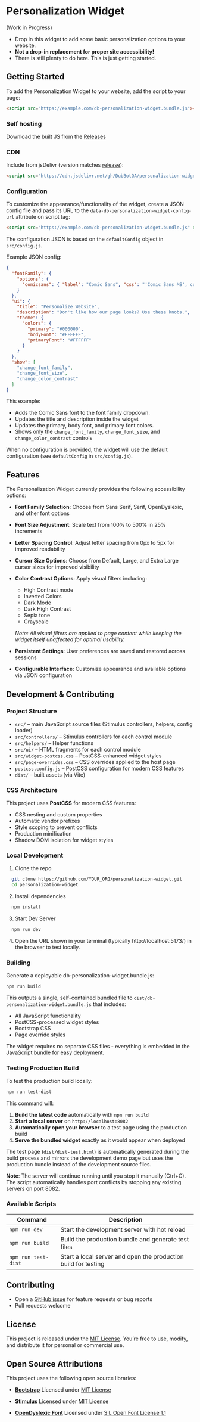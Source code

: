 # Personalization Widget

(Work in Progress)

- Drop in this widget to add some basic personalization options to your website.
- **Not a drop-in replacement for proper site accessibility!**
- There is still plenty to do here. This is just getting started.

## Getting Started

To add the Personalization Widget to your website, add the script to your page:
```html
<script src="https://example.com/db-personalization-widget.bundle.js"></script>
```

### Self hosting

Download the built JS from the [Releases](https://github.com/DubBotQA/personalization-widget/releases)

### CDN

Include from jsDelivr (version matches [release](https://github.com/DubBotQA/personalization-widget/releases)):
```html
<script src="https://cdn.jsdelivr.net/gh/DubBotQA/personalization-widget@v0.0.1/dist/db-personalization-widget.bundle.js"></script>
```

### Configuration

To customize the appearance/functionality of the widget, create a JSON config file and pass its URL to the `data-db-personalization-widget-config-url` attribute on script tag:
```html
<script src="https://example.com/db-personalization-widget.bundle.js" data-db-personalization-widget-config-url="https://example.com/widget-config.json"></script>
```

The configuration JSON is based on the `defaultConfig` object in `src/config.js`.

Example JSON config:
```json
{
  "fontFamily": {
    "options": {
      "comicsans": { "label": "Comic Sans", "css": "'Comic Sans MS', cursive" }
    }
  },
  "ui": {
    "title": "Personalize Website",
    "description": "Don't like how our page looks? Use these knobs.",
    "theme": {
      "colors": {
        "primary": "#000000",
        "bodyFont": "#FFFFFF",
        "primaryFont": "#FFFFFF"
      }
    }
  },
  "show": [
    "change_font_family",
    "change_font_size",
    "change_color_contrast"
  ]
}
```
This example:
- Adds the Comic Sans font to the font family dropdown.
- Updates the title and description inside the widget
- Updates the primary, body font, and primary font colors.
- Shows only the `change_font_family`, `change_font_size`, and `change_color_contrast` controls

When no configuration is provided, the widget will use the default configuration (see `defaultConfig` in `src/config.js`).

## Features

The Personalization Widget currently provides the following accessibility options:

- **Font Family Selection**: Choose from Sans Serif, Serif, OpenDyslexic, and other font options
- **Font Size Adjustment**: Scale text from 100% to 500% in 25% increments
- **Letter Spacing Control**: Adjust letter spacing from 0px to 5px for improved readability
- **Cursor Size Options**: Choose from Default, Large, and Extra Large cursor sizes for improved visibility
- **Color Contrast Options**: Apply visual filters including:
  - High Contrast mode
  - Inverted Colors
  - Dark Mode
  - Dark High Contrast
  - Sepia tone
  - Grayscale

  *Note: All visual filters are applied to page content while keeping the widget itself unaffected for optimal usability.*
- **Persistent Settings**: User preferences are saved and restored across sessions
- **Configurable Interface**: Customize appearance and available options via JSON configuration

## Development & Contributing

### Project Structure

- `src/` – main JavaScript source files (Stimulus controllers, helpers, config loader)
- `src/controllers/` – Stimulus controllers for each control module
- `src/helpers/` – Helper functions
- `src/ui/` – HTML fragments for each control module
- `src/widget-postcss.css` – PostCSS-enhanced widget styles
- `src/page-overrides.css` – CSS overrides applied to the host page
- `postcss.config.js` – PostCSS configuration for modern CSS features
- `dist/` – built assets (via Vite)

### CSS Architecture

This project uses **PostCSS** for modern CSS features:
- CSS nesting and custom properties
- Automatic vendor prefixes
- Style scoping to prevent conflicts
- Production minification
- Shadow DOM isolation for widget styles

### Local Development

1. Clone the repo
  ```sh
    git clone https://github.com/YOUR_ORG/personalization-widget.git
    cd personalization-widget
  ```
2. Install dependencies
  ```sh
    npm install
  ```
3. Start Dev Server
  ```sh
    npm run dev
  ```
4. Open the URL shown in your terminal (typically http://localhost:5173/) in the browser to test locally.

### Building

Generate a deployable db-personalization-widget.bundle.js:
```sh
npm run build
```
This outputs a single, self-contained bundled file to `dist/db-personalization-widget.bundle.js` that includes:
- All JavaScript functionality
- PostCSS-processed widget styles
- Bootstrap CSS
- Page override styles

The widget requires no separate CSS files - everything is embedded in the JavaScript bundle for easy deployment.

### Testing Production Build

To test the production build locally:
```sh
npm run test-dist
```

This command will:
1. **Build the latest code** automatically with `npm run build`
2. **Start a local server** on `http://localhost:8082`
3. **Automatically open your browser** to a test page using the production build
4. **Serve the bundled widget** exactly as it would appear when deployed

The test page (`dist/dist-test.html`) is automatically generated during the build process and mirrors the development demo page but uses the production bundle instead of the development source files.

**Note**: The server will continue running until you stop it manually (Ctrl+C). The script automatically handles port conflicts by stopping any existing servers on port 8082.

### Available Scripts

| Command | Description |
|---------|-------------|
| `npm run dev` | Start the development server with hot reload |
| `npm run build` | Build the production bundle and generate test files |
| `npm run test-dist` | Start a local server and open the production build for testing |

## Contributing
- Open a [GitHub issue](https://github.com/DubBotQA/personalization-widget/issues) for feature requests or bug reports
- Pull requests welcome

## License

This project is released under the [MIT License](https://github.com/DubBotQA/personalization-widget/blob/main/LICENSE). You’re free to use, modify, and distribute it for personal or commercial use.

## Open Source Attributions

This project uses the following open source libraries:

- **[Bootstrap](https://getbootstrap.com/)**
Licensed under [MIT License](https://github.com/twbs/bootstrap/blob/main/LICENSE)

- **[Stimulus](https://stimulus.hotwired.dev/)**
Licensed under [MIT License](https://github.com/hotwired/stimulus/blob/main/LICENSE.md)

- **[OpenDyslexic Font](https://opendyslexic.org/)**
Licensed under [SIL Open Font License 1.1](https://scripts.sil.org/OFL)
